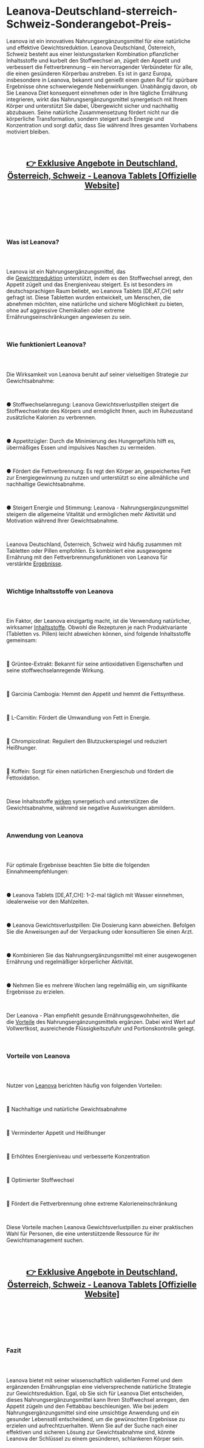 # Leanova-Deutschland-sterreich-Schweiz-Sonderangebot-Preis-

<p>Leanova ist ein innovatives Nahrungserg&auml;nzungsmittel f&uuml;r eine nat&uuml;rliche und effektive Gewichtsreduktion. Leanova Deutschland, &Ouml;sterreich, Schweiz besteht aus einer leistungsstarken Kombination pflanzlicher Inhaltsstoffe und kurbelt den Stoffwechsel an, z&uuml;gelt den Appetit und verbessert die Fettverbrennung &ndash; ein hervorragender Verb&uuml;ndeter f&uuml;r alle, die einen ges&uuml;nderen K&ouml;rperbau anstreben. Es ist in ganz Europa, insbesondere in Leanova, bekannt und genie&szlig;t einen guten Ruf f&uuml;r sp&uuml;rbare Ergebnisse ohne schwerwiegende Nebenwirkungen. Unabh&auml;ngig davon, ob Sie Leanova Diet konsequent einnehmen oder in Ihre t&auml;gliche Ern&auml;hrung integrieren, wirkt das Nahrungserg&auml;nzungsmittel synergetisch mit Ihrem K&ouml;rper und unterst&uuml;tzt Sie dabei, &Uuml;bergewicht sicher und nachhaltig abzubauen. Seine nat&uuml;rliche Zusammensetzung f&ouml;rdert nicht nur die k&ouml;rperliche Transformation, sondern steigert auch Energie und Konzentration und sorgt daf&uuml;r, dass Sie w&auml;hrend Ihres gesamten Vorhabens motiviert bleiben.</p>
<p>&nbsp;</p>
<h2 align="CENTER"><strong><a href="https://academly.org/recommends/leanova/">👉&nbsp;Exklusive Angebote in Deutschland, &Ouml;sterreich, Schweiz - Leanova Tablets [Offizielle Website]</a></strong></h2>
<h2>&nbsp;</h2>
<p><a href="https://academly.org/recommends/leanova/"><img src="https://storage.penzu.com/g/VKDJsHhv4nsBsxRL" alt="" /></a></p>
<p>&nbsp;</p>
<h3><strong>Was ist Leanova?</strong></h3>
<h3>&nbsp;</h3>
<p>Leanova ist ein Nahrungserg&auml;nzungsmittel, das die&nbsp;<a href="https://leanovacapsules.co.uk/">Gewichtsreduktion</a>&nbsp;unterst&uuml;tzt, indem es den Stoffwechsel anregt, den Appetit z&uuml;gelt und das Energieniveau steigert. Es ist besonders im deutschsprachigen Raum beliebt, wo Leanova Tablets [DE,AT,CH] sehr gefragt ist. Diese Tabletten wurden entwickelt, um Menschen, die abnehmen m&ouml;chten, eine nat&uuml;rliche und sichere M&ouml;glichkeit zu bieten, ohne auf aggressive Chemikalien oder extreme Ern&auml;hrungseinschr&auml;nkungen angewiesen zu sein.</p>
<p>&nbsp;</p>
<h3><strong>Wie funktioniert Leanova?</strong></h3>
<h3>&nbsp;</h3>
<p>Die Wirksamkeit von Leanova beruht auf seiner vielseitigen Strategie zur Gewichtsabnahme:</p>
<p>&nbsp;</p>
<p>● Stoffwechselanregung: Leanova Gewichtsverlustpillen steigert die Stoffwechselrate des K&ouml;rpers und erm&ouml;glicht Ihnen, auch im Ruhezustand zus&auml;tzliche Kalorien zu verbrennen.</p>
<p>&nbsp;</p>
<p>● Appetitz&uuml;gler: Durch die Minimierung des Hungergef&uuml;hls hilft es, &uuml;berm&auml;&szlig;iges Essen und impulsives Naschen zu vermeiden.</p>
<p>&nbsp;</p>
<p>● F&ouml;rdert die Fettverbrennung: Es regt den K&ouml;rper an, gespeichertes Fett zur Energiegewinnung zu nutzen und unterst&uuml;tzt so eine allm&auml;hliche und nachhaltige Gewichtsabnahme.</p>
<p>&nbsp;</p>
<p>● Steigert Energie und Stimmung: Leanova - Nahrungserg&auml;nzungsmittel steigern die allgemeine Vitalit&auml;t und erm&ouml;glichen mehr Aktivit&auml;t und Motivation w&auml;hrend Ihrer Gewichtsabnahme.</p>
<p>&nbsp;</p>
<p>Leanova Deutschland, &Ouml;sterreich, Schweiz wird h&auml;ufig zusammen mit Tabletten oder Pillen empfohlen. Es kombiniert eine ausgewogene Ern&auml;hrung mit den Fettverbrennungsfunktionen von Leanova f&uuml;r verst&auml;rkte&nbsp;<a href="https://ketoniccapsules.de/">Ergebnisse</a>.</p>
<p>&nbsp;</p>
<h3><strong>Wichtige Inhaltsstoffe von Leanova</strong></h3>
<h3>&nbsp;</h3>
<p>Ein Faktor, der Leanova einzigartig macht, ist die Verwendung nat&uuml;rlicher, wirksamer&nbsp;<a href="https://ketoniccapsules.com/">Inhaltsstoffe</a>. Obwohl die Rezepturen je nach Produktvariante (Tabletten vs. Pillen) leicht abweichen k&ouml;nnen, sind folgende Inhaltsstoffe gemeinsam:</p>
<p>&nbsp;</p>
<p>🔹 Gr&uuml;ntee-Extrakt: Bekannt f&uuml;r seine antioxidativen Eigenschaften und seine stoffwechselanregende Wirkung.</p>
<p>&nbsp;</p>
<p>🔹 Garcinia Cambogia: Hemmt den Appetit und hemmt die Fettsynthese.</p>
<p>&nbsp;</p>
<p>🔹 L-Carnitin: F&ouml;rdert die Umwandlung von Fett in Energie.</p>
<p>&nbsp;</p>
<p>🔹 Chrompicolinat: Reguliert den Blutzuckerspiegel und reduziert Hei&szlig;hunger.</p>
<p>&nbsp;</p>
<p>🔹 Koffein: Sorgt f&uuml;r einen nat&uuml;rlichen Energieschub und f&ouml;rdert die Fettoxidation.</p>
<p>&nbsp;</p>
<p>Diese Inhaltsstoffe&nbsp;<a href="https://dimaslimplus.de/">wirken</a>&nbsp;synergetisch und unterst&uuml;tzen die Gewichtsabnahme, w&auml;hrend sie negative Auswirkungen abmildern.</p>
<p>&nbsp;</p>
<h3><strong>Anwendung von Leanova</strong></h3>
<h3>&nbsp;</h3>
<p>F&uuml;r optimale Ergebnisse beachten Sie bitte die folgenden Einnahmeempfehlungen:</p>
<p>&nbsp;</p>
<p>● Leanova Tablets [DE,AT,CH]: 1&ndash;2-mal t&auml;glich mit Wasser einnehmen, idealerweise vor den Mahlzeiten.</p>
<p>&nbsp;</p>
<p>● Leanova Gewichtsverlustpillen: Die Dosierung kann abweichen. Befolgen Sie die Anweisungen auf der Verpackung oder konsultieren Sie einen Arzt.</p>
<p>&nbsp;</p>
<p>● Kombinieren Sie das Nahrungserg&auml;nzungsmittel mit einer ausgewogenen Ern&auml;hrung und regelm&auml;&szlig;iger k&ouml;rperlicher Aktivit&auml;t.</p>
<p>&nbsp;</p>
<p>● Nehmen Sie es mehrere Wochen lang regelm&auml;&szlig;ig ein, um signifikante Ergebnisse zu erzielen.</p>
<p>&nbsp;</p>
<p>Der Leanova - Plan empfiehlt gesunde Ern&auml;hrungsgewohnheiten, die die&nbsp;<a href="https://dimaslim.co.uk/">Vorteile</a>&nbsp;des Nahrungserg&auml;nzungsmittels erg&auml;nzen. Dabei wird Wert auf Vollwertkost, ausreichende Fl&uuml;ssigkeitszufuhr und Portionskontrolle gelegt.</p>
<p>&nbsp;</p>
<h3><strong>Vorteile von Leanova</strong></h3>
<h3>&nbsp;</h3>
<p>Nutzer von&nbsp;<a href="https://leanovadiet.de/">Leanova</a>&nbsp;berichten h&auml;ufig von folgenden Vorteilen:</p>
<p>&nbsp;</p>
<p>🔹 Nachhaltige und nat&uuml;rliche Gewichtsabnahme</p>
<p>&nbsp;</p>
<p>🔹 Verminderter Appetit und Hei&szlig;hunger</p>
<p>&nbsp;</p>
<p>🔹 Erh&ouml;htes Energieniveau und verbesserte Konzentration</p>
<p>&nbsp;</p>
<p>🔹 Optimierter Stoffwechsel</p>
<p>&nbsp;</p>
<p>🔹 F&ouml;rdert die Fettverbrennung ohne extreme Kalorieneinschr&auml;nkung</p>
<p>&nbsp;</p>
<p>Diese Vorteile machen Leanova Gewichtsverlustpillen zu einer praktischen Wahl f&uuml;r Personen, die eine unterst&uuml;tzende Ressource f&uuml;r ihr Gewichtsmanagement suchen.</p>
<p>&nbsp;</p>
<h2 align="CENTER"><strong><a href="https://academly.org/recommends/leanova/">👉&nbsp;Exklusive Angebote in Deutschland, &Ouml;sterreich, Schweiz - Leanova Tablets [Offizielle Website]</a></strong></h2>
<h2>&nbsp;</h2>
<p><a href="https://academly.org/recommends/leanova/"><img src="https://storage.penzu.com/g/MHaHRjN5NRFtGnRQ" alt="" /></a></p>
<p>&nbsp;</p>
<h3><strong>Fazit</strong></h3>
<h3>&nbsp;</h3>
<p>Leanova bietet mit seiner wissenschaftlich validierten Formel und dem erg&auml;nzenden Ern&auml;hrungsplan eine vielversprechende nat&uuml;rliche Strategie zur Gewichtsreduktion. Egal, ob Sie sich f&uuml;r Leanova Diet entscheiden, dieses Nahrungserg&auml;nzungsmittel kann Ihren Stoffwechsel anregen, den Appetit z&uuml;geln und den Fettabbau beschleunigen. Wie bei jedem Nahrungserg&auml;nzungsmittel sind eine umsichtige Anwendung und ein gesunder Lebensstil entscheidend, um die gew&uuml;nschten Ergebnisse zu erzielen und aufrechtzuerhalten. Wenn Sie auf der Suche nach einer effektiven und sicheren L&ouml;sung zur Gewichtsabnahme sind, k&ouml;nnte Leanova der Schl&uuml;ssel zu einem ges&uuml;nderen, schlankeren K&ouml;rper sein.</p>
